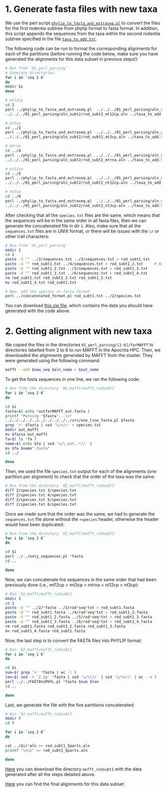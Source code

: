 # 1. Generate fasta files with new taxa
We use the perl script
[`phylip_to_fasta_and_extraseq.pl`](/02_SeqBayes_S2/00_Data_filtering/00_data_curation/rodentia_therest/filter_aln/extra_filtering/02_MAFFT_subt1/01_perl_parsing/phylip_to_fasta_and_extraseq.pl)
to convert the files for the first rodentia subtree from phylip format to fasta format. In addition, this
script appends the sequences from the taxa within the second rodentia subtree specified in the file 
[`taxa_to_add.txt`](/02_SeqBayes_S2/00_Data_filtering/00_data_curation/rodentia_therest/filter_aln/extra_filtering/02_MAFFT_subt1/01_perl_parsing/taxa_to_add.txt).

The following code can be run to format the corresponding alignments for each 
of the partitions (before running the code below, make sure you have generated the alignments 
for this data subset in previous steps!):

```sh
# Run from `01_perl_parsing`
# Generate directories
for i in `seq 2 6`
do
mkdir $i 
done 

# mt12cp
cd 2
perl ../phylip_to_fasta_and_extraseq.pl  ../../../01_perl_parsing/aln_subt1/rod_subt1_mt12cp.aln \
../../../01_perl_parsing/aln_subt2/rod_subt2_mt12cp.aln ../taxa_to_add.txt

# mt3cp
cd ../3 
perl ../phylip_to_fasta_and_extraseq.pl  ../../../01_perl_parsing/aln_subt1/rod_subt1_mt3cp.aln \
../../../01_perl_parsing/aln_subt2/rod_subt2_mt3cp.aln ../taxa_to_add.txt

# mtrna
cd ../4
perl ../phylip_to_fasta_and_extraseq.pl  ../../../01_perl_parsing/aln_subt1/rod_subt1_mtrna.aln \
../../../01_perl_parsing/aln_subt2/rod_subt2_mtrna.aln ../taxa_to_add.txt

# nt12cp
cd ../5
perl ../phylip_to_fasta_and_extraseq.pl  ../../../01_perl_parsing/aln_subt1/rod_subt1_nt12cp.aln \
../../../01_perl_parsing/aln_subt2/rod_subt2_nt12cp.aln ../taxa_to_add.txt

# nt3cp
cd ../6
perl ../phylip_to_fasta_and_extraseq.pl  ../../../01_perl_parsing/aln_subt1/rod_subt1_nt3cp.aln \
../../../01_perl_parsing/aln_subt2/rod_subt2_nt3cp.aln ../taxa_to_add.txt
```

After checking that all the `species.txt` files are the same, which means that 
the sequences will be in the same order in all fasta files, then 
we can generate the concatenated file in dir `1`. Also, make sure that all 
the `sequences.txt` files are in UNIX format, or there will be issues with 
the `\r` or other trail characters:

```sh
# Run from `01_perl_parsing`
mkdir 1
cd 1
paste -d "" ../2/sequences.txt ../3/sequences.txt > rod_subt1.txt 
paste -d "" rod_subt1.txt ../4/sequences.txt > rod_subt1_2.txt     # Needed to convert rod_subt1_2.txt to UNIX
paste -d "" rod_subt1_2.txt ../5/sequences.txt > rod_subt1_3.txt 
paste -d "" rod_subt1_3.txt ../6/sequences.txt > rod_subt1_4.txt
rm rod_subt1.txt rod_subt1_2.txt rod_subt1_3.txt
mv rod_subt1_4.txt rod_subt1.txt

# Now, add the species in fasta format
perl ../concatenated_format.pl rod_subt1.txt ../2/species.txt
```

You can download
[this zip file](https://www.dropbox.com/s/f3ddloolzop8hfd/SeqBayesS2_filteraln2_rodtherest_02_MAFFT_subt1_01.zip?dl=0), 
which contains the data you should have generated with the code above. 

# 2. Getting alignment with new taxa 
We copied the files in the directories `01_perl_parsing/[2-6]/forMAFFT` to directories 
labelled from 2 to 6 to run MAFFT in the Apocrita HPC.
Then, we downloaded the alignments generated by MAFFT from the cluster.
They were generated using the following command:

```sh
mafft --add $new_seq $aln_name > $out_name
```

To get the fasta sequences in one line, we ran the following code:

```sh
# Run from the directory `02_mafft/mafft_rodsubt1`
for i in `seq 2 6`
do

cd $i 
fasta=$( echo *outforMAFFT_out.fasta )
printf "Parsing "$fasta"...\n"
../../../../../../../../../../src/one_line_fasta.pl $fasta
grep '>' $fasta | sed 's/>//' > species.txt
mkdir out_mafft 
mv $fasta out_mafft
fa=$( ls *fa )
name=$( echo $fa | sed 's/\_out..*//' )
mv $fa $name".fasta"
cd ../

done
```

Then, we used the file `species.txt` output for each of the alignments (one partition per alignment) to check 
that the order of the taxa was the same:

```sh
# Run from the directory `02_mafft/mafft_rodsubt1`
diff 2/species.txt 3/species.txt 
diff 2/species.txt 4/species.txt 
diff 2/species.txt 5/species.txt 
diff 2/species.txt 6/species.txt 
```

Once we made sure that the order was the same,
we had to generate the `sequences.txt` file alone without the `>species` header, otherwise the header 
would have been duplicated:

```sh
# Run from the directory `02_mafft/mafft_rodsubt1`
for i in `seq 2 6`
do 

cd $i 
perl ../../only_sequences.pl *fasta
cd ..

done
```

Now, we can concatenate the sequences in the same order that had been previously done 
(i.e., mt12cp > mt3cp > mtrna > nt12cp > nt3cp):

```sh
# Run `02_mafft/mafft_rodsubt1`
mkdir 1
cd 1
paste -d "" ../2/*fasta ../3/rod*seq*txt > rod_subt1.fasta 
paste -d "" rod_subt1.fasta ../4/rod*seq*txt > rod_subt1_2.fasta 
paste -d "" rod_subt1_2.fasta ../5/rod*seq*txt > rod_subt1_3.fasta 
paste -d "" rod_subt1_3.fasta ../6/rod*seq*txt > rod_subt1_4.fasta
rm rod_subt1.fasta rod_subt1_2.fasta rod_subt1_3.fasta
mv rod_subt1_4.fasta rod_subt1.fasta
```

Now, the last step is to convert the FASTA files into PHYLIP format:

```sh
# Run `02_mafft/mafft_rodsubt1`
for i in `seq 1 6`
do 

cd $i
num=$( grep '>' *fasta | wc -l )
len=$( sed -n '2,2p' *fasta | sed 's/\r//' | sed 's/\n//' | wc --m )
perl ../../FASTAtoPHYL.pl *fasta $num $len 
cd ..

done
```

Last, we generate the file with the five partitions concatenated:

```sh
# Run `02_mafft/mafft_rodsubt1`
mkdir 7 
cd 7 

for i in `seq 2 6`
do 

cat ../$i/*aln >> rod_subt1_5parts.aln
printf "\n\n" >> rod_subt1_5parts.aln

done 
```

[Here](https://www.dropbox.com/s/unw9a4ssr6i3xl1/SeqBayesS2_filteraln2_rodtherest_02_MAFFT_subt1_02.zip?dl=0)
you can download the directory `mafft_rodsubt1` with the data generated after 
all the steps detailed above.

[Here](https://www.dropbox.com/s/5cxvn2fvqdevti8/SeqBayesS2_Raln_rod_subt1.zip?dl=0) 
you can find the final alignments for this data subset.
